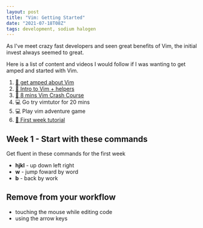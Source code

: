 ```yaml
---
layout: post
title: "Vim: Getting Started"
date: "2021-07-18T08Z"
tags: development, sodium halogen
---
```


As I've meet crazy fast developers and seen great benefits of Vim, the initial invest always seemed to great.

Here is a list of content and videos I would follow if I was wanting to get amped and started with Vim.

1. [🎥 get amped about Vim](https://www.youtube.com/watch?v=-I1b8BINyEw)
2. [📖 Intro to Vim + helpers](https://danielmiessler.com/study/vim/)
3. [🎥 8 mins Vim Crash Course](https://www.youtube.com/watch?v=ggSyF1SVFr4)
4. 💻 Go try vimtutor for 20 mins
5. 💻 Play vim adventure game
6. [🎥 First week tutorial](https://www.youtube.com/watch?v=H3o4l4GVLW0)

## Week 1 - Start with these commands

Get fluent in these commands for the first week

- **hjkl** - up down left right
- **w** - jump foward by word
- **b** - back by work

## Remove from your workflow

- touching the mouse while editing code
- using the arrow keys